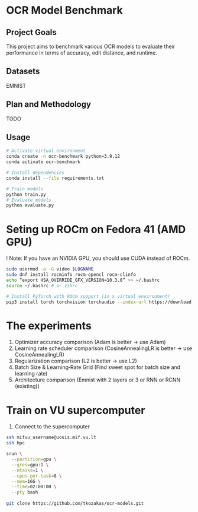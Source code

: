 # OCR Model Benchmark

## Project Goals

This project aims to benchmark various OCR models to evaluate their performance in terms of
accuracy, edit distance, and runtime.

## Datasets
EMNIST

## Plan and Methodology
TODO

## Usage
```bash
# Activate virtual environment 
conda create -n ocr-benchmark python=3.9.12
conda activate ocr-benchmark

# Install dependencies
conda install --file requirements.txt

# Train models
python train.py
# Evaluate models
python evaluate.py
```

# Seting up ROCm on Fedora 41 (AMD GPU)
! Note: If you have an NVIDIA GPU, you should use CUDA instead of ROCm.
```bash
sudo usermod -a -G video $LOGNAME
sudo dnf install rocminfo rocm-opencl rocm-clinfo
echo “export HSA_OVERRIDE_GFX_VERSION=10.3.0” >> ~/.bashrc
source ~/.bashrc # or zshrc

# Install PyTorch with ROCm support (in a virtual environment)
pip3 install torch torchvision torchaudio --index-url https://download.pytorch.org/whl/rocm6.2
```

# The experiments
1. Optimizer accuracy comparison (Adam is better -> use Adam)
2. Learning rate scheduler comparison (CosineAnnealingLR is better -> use CosineAnnealingLR)
3. Regularization comparison (L2 is better -> use L2)
4. Batch Size & Learning‐Rate Grid (Find sweet spot for batch size and learning rate)
5. Architecture comparison (Emnist with 2 layers or 3 or RNN or RCNN (existing))

# Train on VU supercomputer
1. Connect to the supercomputer
```bash
ssh mifvu_username@uosis.mif.vu.lt
ssh hpc

srun \
  --partition=gpu \
  --gres=gpu:1 \
  --ntasks=1 \
  --cpus-per-task=8 \
  --mem=16G \
  --time=02:00:00 \
  --pty bash
  
git clone https://github.com/tkozakas/ocr-models.git
```